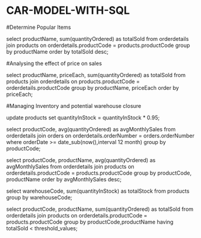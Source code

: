 # CAR-MODEL-WITH-SQL

#Determine Popular Items

select productName, sum(quantityOrdered) as totalSold
from orderdetails 
join products  on orderdetails.productCode = products.productCode
group by productName
order by totalSold desc;

#Analysing the effect of price on sales

select productName, priceEach, sum(quantityOrdered) as totalSold
from products
join orderdetails
on products.productCode = orderdetails.productCode
group by productName, priceEach
order by priceEach;

#Managing Inventory and potential warehouse closure

update products
set quantityInStock = quantityInStock * 0.95;

select productCode, avg(quantityOrdered) as avgMonthlySales
from orderdetails
join orders on orderdetails.orderNumber = orders.orderNumber
where orderDate >= 
date_sub(now(),interval 12 month)
group by productCode;

select productCode, productName, avg(quantityOrdered)
as avgMonthlySales
from orderdetails
join products on orderdetails.productCode = products.productCode
group by productCode, productName
order by avgMonthlySales desc;

select warehouseCode, sum(quantityInStock) as totalStock
from products group by warehouseCode;

select productCode, productName, sum(quantityOrdered) as totalSold
from orderdetails join products 
on orderdetails.productCode = products.productCode
group by productCode,productName
having totalSold < threshold_values;

